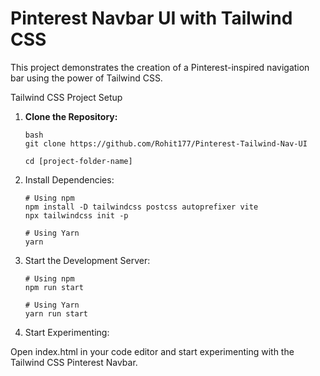 # Pinterest Navbar UI with Tailwind CSS

This project demonstrates the creation of a Pinterest-inspired navigation bar using the power of Tailwind CSS.

Tailwind CSS Project Setup

1. **Clone the Repository:**
   ```
   bash
   git clone https://github.com/Rohit177/Pinterest-Tailwind-Nav-UI

   cd [project-folder-name]
   ```

3. Install Dependencies:
   ```
   # Using npm
   npm install -D tailwindcss postcss autoprefixer vite
   npx tailwindcss init -p
   
   # Using Yarn
   yarn
   ```

3. Start the Development Server:
   ```
   # Using npm
   npm run start
   
   # Using Yarn
   yarn run start
   ```

4. Start Experimenting:

Open index.html in your code editor and start experimenting with the Tailwind CSS Pinterest Navbar.

